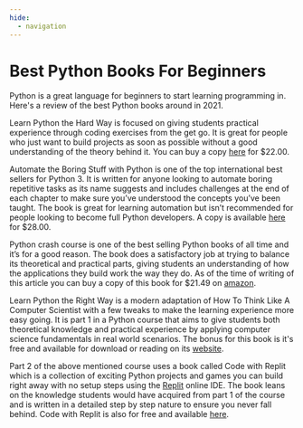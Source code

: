 ```yaml
---
hide:
  - navigation
---
```


# Best Python Books For Beginners     

Python is a great language for beginners to start learning programming in. Here's a review of the best Python books around in 2021.

Learn Python the Hard Way is focused on giving students practical experience through coding exercises from the get go. It is great for people who just want to build projects as soon as possible without a good understanding of the theory behind it. You can buy a copy [here](https://www.amazon.com/dp/0134692888?tag=hackr-20&geniuslink=true) for $22.00.

Automate the Boring Stuff with Python is one of the top international best sellers for Python 3. It is written for anyone looking to automate boring repetitive tasks as its name suggests and includes challenges at the end of each chapter to make sure you’ve understood the concepts you’ve been taught. The book is great for learning automation but isn’t recommended for people looking to become full Python developers. A copy is available [here](https://www.amazon.com/Automate-Boring-Stuff-Python-2nd/dp/1593279922?tag=hackr-20&geniuslink=true) for $28.00.  

Python crash course is one of the best selling Python books of all time and it’s for a good reason. The book does a satisfactory job at trying to balance its theoretical and practical parts, giving students an understanding of how the applications they build work the way they do. As of the time of writing of this article you can buy a copy of this book for $21.49 on [amazon](https://www.amazon.com/dp/1593279280?tag=hackr-20&keywords=Python%20Crash%20Course&geniuslink=true).

Learn Python the Right Way is a modern adaptation of How To Think Like A Computer Scientist with a few tweaks to make the learning experience more easy going. It is part 1 in a Python course that aims to give students both theoretical knowledge and practical experience by applying computer science fundamentals in real world scenarios. The bonus for this book is it's free and available for download or reading on its [website](https://learnpythontherightway.com/). 

Part 2 of the above mentioned course uses a book called Code with Replit which is a collection of exciting Python projects and games you can build right away with no setup steps using the [Replit](https://replit.com/) online IDE. The book leans on the knowledge students would have acquired from part 1 of the course and is written in a detailed step by step nature to ensure you never fall behind. Code with Replit is also for free and available [here](https://www.codewithrepl.it/).
